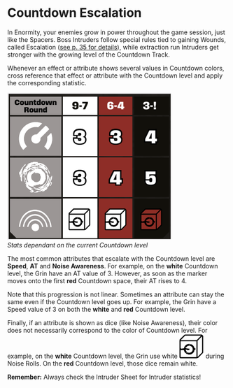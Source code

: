 # Countdown Escalation

In Enormity, your enemies grow in power throughout the game session, just like the Spacers. Boss
Intruders follow special rules tied to gaining 
Wounds, called Escalation ([see p. 35 for details](escalation.md)),
while extraction run Intruders get stronger with the
growing level of the Countdown Track.

Whenever an effect or attribute shows several
values in Countdown colors, cross reference that
effect or attribute with the Countdown level and
apply the corresponding statistic.

![](img/stats-current-countdown-level.png)  
*Stats dependant on the current Countdown level*

The most common attributes that escalate with the
Countdown level are **Speed**, **AT** and **Noise Awareness**. For example, on the **white** Countdown level,
the Grin have an AT value of 3. However, as soon
as the marker moves onto the first **red** Countdown
space, their AT rises to 4.

Note that this progression is not linear. Sometimes
an attribute can stay the same even if the Countdown level goes up. For example, the Grin have a
Speed value of 3 on both the **white** and **red** Countdown level.

Finally, if an attribute is shown as dice (like Noise
Awareness), their color does not necessarily correspond to the color of Countdown level. For example,
on the **white** Countdown level, the Grin use white ![White Power Dice](svg/danger-dice-white.svg "Danger Dice")
during Noise Rolls. On the **red** Countdown level,
those dice remain white. 

**Remember:** Always check
the Intruder Sheet for Intruder statistics!